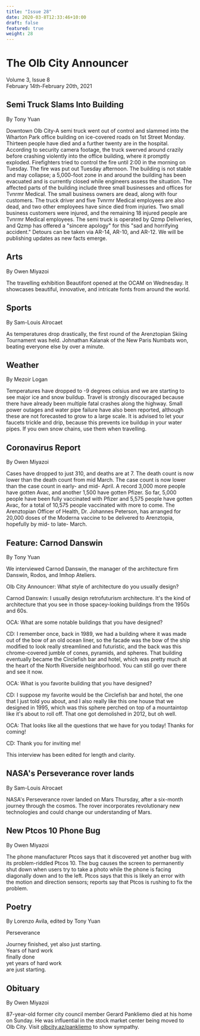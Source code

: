 ```yaml
---
title: "Issue 28"
date: 2020-03-8T12:33:46+10:00
draft: false
featured: true
weight: 28
---
```


# The Olb City Announcer
Volume 3, Issue 8    
February 14th-February 20th, 2021

## Semi Truck Slams Into Building
By Tony Yuan

Downtown Olb City-A semi truck went out of control and slammed into the Wharton Park office building on ice-covered roads on 1st Street Monday. Thirteen people have died and a further twenty are in the hospital. According to security camera footage, the truck swerved around crazily before crashing violently into the office building, where it promptly exploded. Firefighters tried to control the fire until 2:00 in the morning on Tuesday. The fire was put out Tuesday afternoon. The building is not stable and may collapse; a 5,000-foot zone in and around the building has been evacuated and is currently closed while engineers assess the situation. The affected parts of the building include three small businesses and offices for Tvnrmr Medical. The small business owners are dead, along with four customers. The truck driver and five Tvnrmr Medical employees are also dead, and two other employees have since died from injuries. Two small business customers were injured, and the remaining 18 injured people are Tvnrmr Medical employees. The semi truck is operated by Qzmp Deliveries, and Qzmp has offered a "sincere apology" for this "sad and horrifying accident." Detours can be taken via AR-14, AR-10, and AR-12. We will be publishing updates as new facts emerge.

## Arts
By Owen Miyazoi

The travelling exhibition Beautifont opened at the OCAM on Wednesday. It showcases beautiful, innovative, and intricate fonts from around the world.

## Sports
By Sam-Louis Alrocaet

As temperatures drop drastically, the first round of the Arenztopian Skiing Tournament was held. Johnathan Kalanak of the New Paris Numbats won, beating everyone else by over a minute.

## Weather
By Mezoir Logan

Temperatures have dropped to -9 degrees celsius and we are starting to see major ice and snow buildup. Travel is strongly discouraged because there have already been multiple fatal crashes along the highway. Small power outages and water pipe failure have also been reported, although these are not forecasted to grow to a large scale. It is advised to let your faucets trickle and drip, because this prevents ice buildup in your water pipes. If you own snow chains, use them when travelling.

## Coronavirus Report
By Owen Miyazoi

Cases have dropped to just 310, and deaths are at 7. The death count is now lower than the death count from mid March. The case count is now lower than the case count in early- and mid- April. A record 3,000 more people have gotten Avac, and another 1,500 have gotten Pfizer. So far, 5,000 people have been fully vaccinated with Pfizer and 5,575 people have gotten Avac, for a total of 10,575 people vaccinated with more to come. The Arenztopian Officer of Health, Dr. Johannes Peterson, has arranged for 20,000 doses of the Moderna vaccine to be delivered to Arenztopia, hopefully by mid- to late- March.

## Feature: Carnod Danswin
By Tony Yuan

We interviewed Carnod Danswin, the manager of the architecture firm Danswin, Rodos, and Imhop Ateliers. 

Olb City Announcer: What style of architecture do you usually design?

Carnod Danswin: I usually design retrofuturism architecture. It's the kind of architecture that you see in those spacey-looking buildings from the 1950s and 60s.

OCA: What are some notable buildings that you have designed?

CD: I remember once, back in 1989, we had a building where it was made out of the bow of an old ocean liner, so the facade was the bow of the ship modified to look really streamlined and futuristic, and the back was this chrome-covered jumble of cones, pyramids, and spheres. That building eventually became the Circlefish bar and hotel, which was pretty much at the heart of the North Riverside neighborhood. You can still go over there and see it now.

OCA: What is you favorite building that you have designed?

CD: I suppose my favorite would be the Circlefish bar and hotel, the one that I just told you about, and I also really like this one house that we designed in 1995, which was this sphere perched on top of a mountaintop like it's about to roll off. That one got demolished in 2012, but oh well.

OCA: That looks like all the questions that we have for you today! Thanks for coming!

CD: Thank you for inviting me!

This interview has been edited for length and clarity.

## NASA's Perseverance rover lands
By Sam-Louis Alrocaet

NASA's Perseverance rover landed on Mars Thursday, after a six-month journey through the cosmos. The rover incorporates revolutionary new technologies and could change our understanding of Mars.

## New Ptcos 10 Phone Bug
By Owen Miyazoi

The phone manufacturer Ptcos says that it discovered yet another bug with its problem-riddled Ptcos 10. The bug causes the screen to permanently shut down when users try to take a photo while the phone is facing diagonally down and to the left. Ptcos says that this is likely an error with the motion and direction sensors; reports say that Ptcos is rushing to fix the problem.

## Poetry
By Lorenzo Avila, edited by Tony Yuan

Perseverance    

Journey finished, yet also just starting.    
Years of hard work    
finally done    
yet years of hard work    
are just starting.    

## Obituary
By Owen Miyazoi

87-year-old former city council member Gerard Pankliemo died at his home on Sunday. He was influential in the stock market center being moved to Olb City. Visit [olbcity.az/pankliemo](https://sites.google.com/stu.austinisd.org/placeholder-site/home) to show sympathy.
